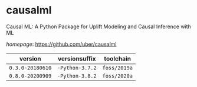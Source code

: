 # causalml

Causal ML: A Python Package for Uplift Modeling and Causal Inference with ML

*homepage*: <https://github.com/uber/causalml>

version | versionsuffix | toolchain
--------|---------------|----------
``0.3.0-20180610`` | ``-Python-3.7.2`` | ``foss/2019a``
``0.8.0-20200909`` | ``-Python-3.8.2`` | ``foss/2020a``
